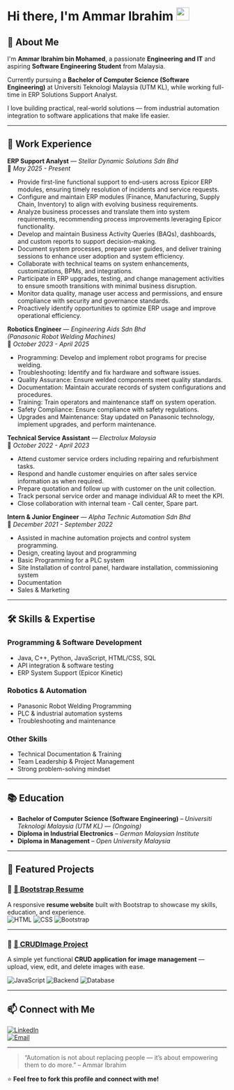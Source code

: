 # Hi there, I'm Ammar Ibrahim <img src="https://raw.githubusercontent.com/ammaribrahim95/ammaribrahim95/master/img/wave.gif" width="30px">
 
## 🚀 About Me  
I'm **Ammar Ibrahim bin Mohamed**, a passionate **Engineering and IT** and aspiring **Software Engineering Student** from Malaysia.    

Currently pursuing a **Bachelor of Computer Science (Software Engineering)** at Universiti Teknologi Malaysia (UTM KL), while working full-time in ERP Solutions Support Analyst.  

I love building practical, real-world solutions — from industrial automation integration to software applications that make life easier.  

---

## 💼 Work Experience  

**ERP Support Analyst** — *Stellar Dynamic Solutions Sdn Bhd*  
📅 *May 2025 - Present*  
- Provide first-line functional support to end-users across Epicor ERP modules, ensuring timely resolution of incidents and service requests.
- Configure and maintain ERP modules (Finance, Manufacturing, Supply Chain, Inventory) to align with evolving business requirements.
- Analyze business processes and translate them into system requirements, recommending process improvements leveraging Epicor functionality.
- Develop and maintain Business Activity Queries (BAQs), dashboards, and custom reports to support decision-making.
- Document system processes, prepare user guides, and deliver training sessions to enhance user adoption and system efficiency.
- Collaborate with technical teams on system enhancements, customizations, BPMs, and integrations.
- Participate in ERP upgrades, testing, and change management activities to ensure smooth transitions with minimal business disruption.
- Monitor data quality, manage user access and permissions, and ensure compliance with security and governance standards.
- Proactively identify opportunities to optimize ERP usage and improve operational efficiency.

**Robotics Engineer** — *Engineering Aids Sdn Bhd*  
*(Panasonic Robot Welding Machines)*  
📅 *October 2023 - April 2025*  
- Programming: Develop and implement robot programs for precise welding.
- Troubleshooting: Identify and fix hardware and software issues.
- Quality Assurance: Ensure welded components meet quality standards.
- Documentation: Maintain accurate records of system configurations and procedures.
- Training: Train operators and maintenance staff on system operation.
- Safety Compliance: Ensure compliance with safety regulations.
- Upgrades and Maintenance: Stay updated on Panasonic technology, implement upgrades, and perform maintenance.

**Technical Service Assistant** — *Electrolux Malaysia*  
📅 *October 2022 - April 2023*  
- Attend customer service orders including repairing and refurbishment tasks.
- Respond and handle customer enquiries on after sales service information as when required.
- Prepare quotation and follow up with customer on the unit collection.
- Track personal service order and manage individual AR to meet the KPI.
- Close collaboration with internal team - Call center, Spare part.

**Intern & Junior Engineer** — *Alpha Technic Automation Sdn Bhd*  
📅 *December 2021 - September 2022*  
- Assisted in machine automation projects and control system programming.
- Design, creating layout and programming
- Basic Programming for a PLC system
- Site Installation of control panel, hardware installation, commissioning system
- Documentation
- Sales & Marketing

---

## 🛠 Skills & Expertise  

### **Programming & Software Development**  
- Java, C++, Python, JavaScript, HTML/CSS, SQL
- API integration & software testing
- ERP System Support (Epicor Kinetic)

### **Robotics & Automation**  
- Panasonic Robot Welding Programming
- PLC & industrial automation systems
- Troubleshooting and maintenance

### **Other Skills**  
- Technical Documentation & Training
- Team Leadership & Project Management
- Strong problem-solving mindset

---

## 📚 Education  
- **Bachelor of Computer Science (Software Engineering)** – *Universiti Teknologi Malaysia (UTM KL)* — *(Ongoing)*  
- **Diploma in Industrial Electronics** – *German Malaysian Institute*  
- **Diploma in Management** – *Open University Malaysia*  

---

## 📌 Featured Projects  

### 🔹 [💼 Bootstrap Resume](https://ammaribrahim95.github.io/)  
A responsive **resume website** built with Bootstrap to showcase my skills, education, and experience.  
![HTML](https://img.shields.io/badge/HTML-orange?logo=html5) ![CSS](https://img.shields.io/badge/CSS-blue?logo=css3) ![Bootstrap](https://img.shields.io/badge/Bootstrap-563D7C?logo=bootstrap&logoColor=white)  

---

### 🔹 [📸 CRUDImage Project](https://github.com/ammaribrahim95/Ammar-Portfolio/tree/main/crudimage)  
A simple yet functional **CRUD application for image management** — upload, view, edit, and delete images with ease.  

![JavaScript](https://img.shields.io/badge/JavaScript-yellow?logo=javascript) ![Backend](https://img.shields.io/badge/Backend-Dynamic-blue) ![Database](https://img.shields.io/badge/Database-Connected-green)  

---

## 📫 Connect with Me  
[![LinkedIn](https://img.shields.io/badge/LinkedIn-Profile-blue)](https://www.linkedin.com/in/ammaribrahimMohd)   
[![Email](https://img.shields.io/badge/Email-ammaribrahim1995@gmail.com-red)](mailto:ammaribrahim1995@gmail.com)  

---

> “Automation is not about replacing people — it’s about empowering them to do more.” – Ammar Ibrahim  

⭐ **Feel free to fork this profile and connect with me!**  

